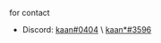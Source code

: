 for contact

- Discord: [kaan#0404](https://discord.com/users/831815426278162433) \ [kaan*#3596](https://discord.com/users/391688185727418382)

